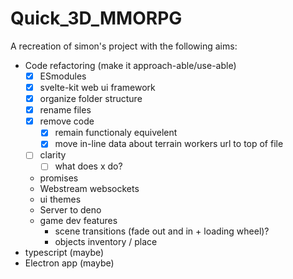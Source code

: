 # Quick_3D_MMORPG

A recreation of simon's project with the following aims:

- Code refactoring (make it approach-able/use-able)
  - [x] ESmodules
  - [x] svelte-kit web ui framework
  - [x] organize folder structure
  - [x] rename files
  - [x] remove code
    - [x] remain functionaly equivelent
    - [x] move in-line data about terrain workers url to top of file
  - [ ] clarity
    - [ ] what does x do?
  - promises
  - Webstream websockets
  - ui themes
  - Server to deno
  - game dev features
    - scene transitions (fade out and in + loading wheel)?
    - objects inventory / place
- typescript (maybe)
- Electron app (maybe)

